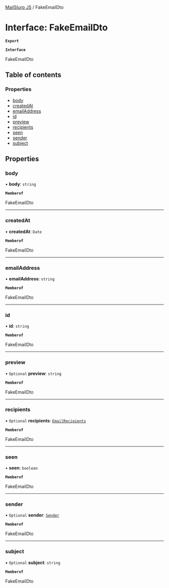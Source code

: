 [MailSlurp JS](../README.md) / FakeEmailDto

# Interface: FakeEmailDto

**`Export`**

**`Interface`**

FakeEmailDto

## Table of contents

### Properties

- [body](FakeEmailDto.md#body)
- [createdAt](FakeEmailDto.md#createdat)
- [emailAddress](FakeEmailDto.md#emailaddress)
- [id](FakeEmailDto.md#id)
- [preview](FakeEmailDto.md#preview)
- [recipients](FakeEmailDto.md#recipients)
- [seen](FakeEmailDto.md#seen)
- [sender](FakeEmailDto.md#sender)
- [subject](FakeEmailDto.md#subject)

## Properties

### body

• **body**: `string`

**`Memberof`**

FakeEmailDto

___

### createdAt

• **createdAt**: `Date`

**`Memberof`**

FakeEmailDto

___

### emailAddress

• **emailAddress**: `string`

**`Memberof`**

FakeEmailDto

___

### id

• **id**: `string`

**`Memberof`**

FakeEmailDto

___

### preview

• `Optional` **preview**: `string`

**`Memberof`**

FakeEmailDto

___

### recipients

• `Optional` **recipients**: [`EmailRecipients`](EmailRecipients.md)

**`Memberof`**

FakeEmailDto

___

### seen

• **seen**: `boolean`

**`Memberof`**

FakeEmailDto

___

### sender

• `Optional` **sender**: [`Sender`](Sender.md)

**`Memberof`**

FakeEmailDto

___

### subject

• `Optional` **subject**: `string`

**`Memberof`**

FakeEmailDto
